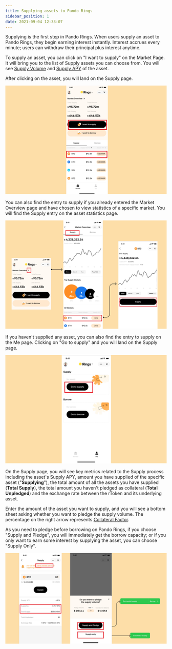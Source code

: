 ```yaml
---
title: Supplying assets to Pando Rings 
sidebar_position: 1
date: 2021-09-04 12:33:07
---
```


Supplying is the first step in Pando Rings. When users supply an asset to Pando Rings, they begin earning interest instantly. Interest accrues every minute; users can withdraw their principal plus interest anytime. 

To supply an asset, you can click on "I want to supply" on the Market Page. It will bring you to the list of Supply assets you can choose from. You will see [Supply Volume](./glossary) and [Supply APY](./glossary) of the asset.  

After clicking on the asset, you will land on the Supply page. 

![](../assets/supply1.jpg)

You can also find the entry to supply if you already entered the Market Overview page and have chosen to view statistics of a specific market. You will find the Supply entry on the asset statistics page. 

![](../assets/supply2.jpg)

If you haven't supplied any asset, you can also find the entry to supply on the Me page. Clicking on "Go to supply" and you will land on the Supply page. 

![](../assets/supply3.jpg)

On the Supply page, you will see key metrics related to the Supply process including the asset's Supply APY, amount you have supplied of the specific asset ("**Supplying**"), the total amount of all the assets you have supplied (**Total Supply**), the total amount you haven't pledged as collateral (**Total Unpledged**) and the exchange rate between the rToken and its underlying asset.  

Enter the amount of the asset you want to supply, and you will see a bottom sheet asking whether you want to pledge the supply volume. The percentage on the right arrow represents [Collateral Factor](../key-concepts/glossary).

As you need to pledge before borrowing on Pando Rings, if you choose "Supply and Pledge", you will immediately get the borrow capacity; or if you only want to earn some interest by supplying the asset, you can choose "Supply Only".

![](../assets/supply4.jpg)



